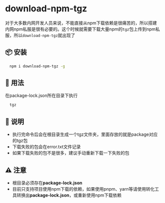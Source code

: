 # download-npm-tgz

对于大多数内网开发人员来说，不能直接从npm下载依赖是很痛苦的，所以搭建内网npm私服是很有必要的。这个时候就需要下载大量npm的`tgz`包上传到npm私服，所以`download-npm-tgz`就出现了

## 📦 安装

```bash
  npm i download-npm-tgz -g
```

## 🚗 用法

在package-lock.json所在目录下执行

```bash
  tgz
```

## 🤗 说明

- 执行完命令后会在根目录生成一个tgz文件夹，里面存放的就是package对应的tgz包
- 下载失败的包会在error.txt文件记录
- 如果下载失败的包不是很多，建议手动重新下载一下失败的包

## ⚠️ 注意

- 根目录必须存在**package-lock.json**
- 目前只支持项目使用npm下载的依赖，如果使用pnpm、yarn等请使用转化工具转换出**package-lock.json**，或重新使用npm下载依赖

